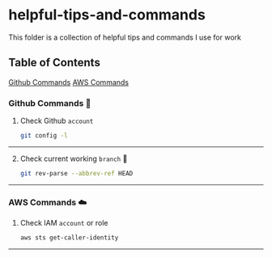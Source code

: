 # helpful-tips-and-commands
This folder is a collection of helpful tips and commands I use for work
## Table of Contents
[Github Commands](#github-cmd)
[AWS Commands](#docker-cmd)
<a name="github-cli"></a>
### Github Commands 🐙 
1. Check Github `account`

    ```bash
    git config -l
    ```
---
2. Check current working `branch` 🌱

    ```bash
    git rev-parse --abbrev-ref HEAD
    ```
---
### AWS Commands ☁️ 
1. Check IAM `account` or role 
<a name="aws-cli"></a>

    ```bash
    aws sts get-caller-identity
    ```
---

